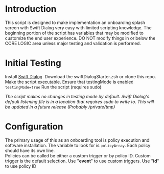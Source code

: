 # Introduction

This script is designed to make implementation an onboarding splash screen with Swift Dialog very easy with limited scripting knowledge. The beginning portion of the script has variables that may be modified to customize the end user experience. DO NOT modify things in or below the CORE LOGIC area unless  major testing and validation is performed.

# Initial Testing

Install [Swift Dialog](https://github.com/swiftDialog/swiftDialog).
Download the swiftDialogStarter.zsh or clone this repo.
Make the script executable.
Ensure that testingMode is enabled `testingMode=true`
Run the script (requires sudo)

_The script makes no changes in testing mode by default.  Swift Dialog's default listening file is in a location that requires sudo to write to.  This will be updated in a future release (Probably /private/tmp)_

# Configuration

The primary usage of this as an onboarding tool is policy execution and software installation.  The variable to look for is `policyArray`.  Each policy should have its own line.  
Policies can be called be either a custom trigger or by policy ID. Custom trigger is the default selection. Use "**event**" to use custom triggers.  Use "**id**" to use policy ID